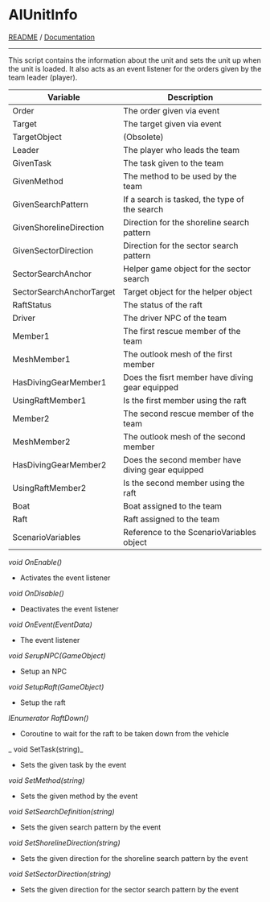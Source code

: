 # AIUnitInfo

[README](../../README.md) / [Documentation](../Documentation.md)

---

This script contains the information about the unit and sets the unit up when the unit is loaded. It also acts as an event listener for the orders given by the team leader (player).

| Variable | Description |
| --- | --- |
| Order | The order given via event |
| Target | The target given via event |
| TargetObject | (Obsolete) |
| Leader | The player who leads the team |
| GivenTask | The task given to the team |
| GivenMethod | The method to be used by the team |
| GivenSearchPattern | If a search is tasked, the type of the search |
| GivenShorelineDirection | Direction for the shoreline search pattern |
| GivenSectorDirection | Direction for the sector search pattern |
| SectorSearchAnchor | Helper game object for the sector search |
| SectorSearchAnchorTarget | Target object for the helper object |
| RaftStatus | The status of the raft |
| Driver | The driver NPC of the team |
| Member1 | The first rescue member of the team |
| MeshMember1 | The outlook mesh of the first member |
| HasDivingGearMember1 | Does the fisrt member have diving gear equipped |
| UsingRaftMember1 | Is the first member using the raft |
| Member2 | The second rescue member of the team |
| MeshMember2 | The outlook mesh of the second member |
| HasDivingGearMember2 | Does the second member have diving gear equipped |
| UsingRaftMember2 | Is the second member using the raft |
| Boat | Boat assigned to the team |
| Raft | Raft assigned to the team |
| ScenarioVariables | Reference to the ScenarioVariables object |

_void OnEnable()_
- Activates the event listener

_void OnDisable()_
- Deactivates the event listener

_void OnEvent(EventData)_
- The event listener

_void SerupNPC(GameObject)_
- Setup an NPC

_void SetupRaft(GameObject)_
- Setup the raft

_IEnumerator RaftDown()_
- Coroutine to wait for the raft to be taken down from the vehicle

_ void SetTask(string)_
- Sets the given task by the event

_void SetMethod(string)_
- Sets the given method by the event

_void SetSearchDefinition(string)_
- Sets the given search pattern by the event

_void SetShorelineDirection(string)_
- Sets the given direction for the shoreline search pattern by the event

_void SetSectorDirection(string)_
- Sets the given direction for the sector search pattern by the event

